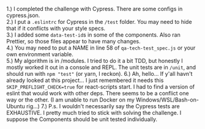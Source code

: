 1.) I completed the challenge with Cypress. There are some configs in cypress.json.  
2.) I put a `.eslintrc` for Cypress in the `/test` folder. You may need to hide that if it conflicts with your style specs.  
3.) I added some `data-test-id`s in some of the components. Also ran Prettier, so those files appear to have many changes.  
4.) You may need to put a NAME in line 58 of `qa-tech-test_spec.js` or your own environment variable.  
5.) My algorithm is in /modules. I tried to do it a bit TDD, but honestly I mostly worked it out in a console and REPL. The unit tests are in `/unit`, and should run with `npm "test"` (or yarn, I reckon).
6.) Ah, hello... If y'all havn't already looked at this project... I just remembered it needs this `SKIP_PREFLIGHT_CHECK=true` for react-scripts start. I had to find a version of eslint that would work with other deps. There seems to be a conflict one way or the other. (I am unable to run Docker on my Windows/WSL/Bash-on-Ubuntu rig...)
7.) P.s. I wouldn't necessarily say the Cypress tests are EXHAUSTIVE. I pretty much tried to stick with solving the challenge. I suppose the Components should be unit tested individually.
